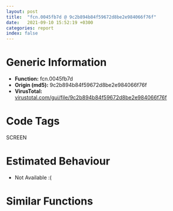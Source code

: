 ```yaml
---
layout: post
title:  "fcn.0045fb7d @ 9c2b894b84f59672d8be2e984066f76f"
date:   2021-09-10 15:52:19 +0300
categories: report
index: false
---
```


# Generic Information
- **Function:** fcn.0045fb7d
- **Origin (md5):** 9c2b894b84f59672d8be2e984066f76f
- **VirusTotal:** [virustotal.com/gui/file/9c2b894b84f59672d8be2e984066f76f][virustotal_ref]

# Code Tags
<span class="tag" id="SCREEN">SCREEN</span>


# Estimated Behaviour
<ul><li class="bhv-desc" id="na">Not Available :(</li></ul>

# Similar Functions
<script type="text/javascript" src="https://www.gstatic.com/charts/loader.js"></script>
<script type="text/javascript">

    google.charts.load('current', {'packages':['corechart']});
    google.charts.setOnLoadCallback(drawChart);

    function drawChart() {
    var data = new google.visualization.DataTable();
        data.addColumn('number', 'X');
        data.addColumn('number', 'Y');
        data.addColumn({type: 'string', role: 'tooltip', 'p': {'html': true}});
        data.addColumn({'type': 'string', 'role': 'style'});
        
        data.addRows([
    [0, 0, '<b><a href="/report/fcn.0045fb7d@9c2b894b84f59672d8be2e984066f76f">fcn.0045fb7d</a><br>@9c2b894b84f59672d8be2e984066f76f</b><br>', 'point { fill-color: #e0440e; }'],

        ]);

    var options = {
        title: 'Similarity Plot',
        legend: 'none',
        colors: ['#dedbd9', '#e6693e', '#ec8f6e', '#f3b49f', '#f6c7b6'],
        tooltip: {isHtml: true, trigger: 'both'},
        explorer: {
        actions: ["dragToZoom", "rightClickToReset"],
        },
        chartArea: {
        width: '80%',
        height: '80%'
        },
        width: '100%',
        height: '100%'
    };

    var chart = new google.visualization.ScatterChart(document.getElementById('chart_div'));

    chart.draw(data, options);
    }
    
</script>


<div id="chart_div" style="width: 100%px; height: 100%;"></div>

# Disassembled Code
{% highlight nasm %}

push 0xc4
mov eax, 0x5785e7
call fcn.00553908
mov ebx, ecx
mov eax, dword[ebp+8]
mov edx, dword[ebp+0xc]
mov esi, dword[ebp+0x10]
mov dword[ebp-0x80], eax
mov eax, dword[ebp+0x14]
mov dword[ebp-0x7c], edx
mov dword[ebp-0x88], esi
test eax, eax
js off.b2152
cmp eax, dword[ebx+4]
jge off.b2152
cmp dword[ebp+0x24], 0
je off.b89
call fcn.00410017
cmp dword[eax+0x1ac], 8
jg off.b86
xor eax, eax
inc eax
jmp off.b2154
mov edx, dword[ebp-0x7c]
mov ecx, dword[ebx+0x68]
lea edi, [ebx+0x6c]
mov eax, dword[ebx+0x64]
add eax, edx
mov dword[ebp-0x1c], esi
mov dword[ebp-0x18], eax
lea eax, [esi+ecx]
mov dword[ebp-0x20], edx
mov dword[ebp-0x14], eax
lea esi, [ebp-0x20]
mov eax, dword[ebx+0x20]
mov ecx, eax
movsd dword
neg ecx
push 0x20
sbb ecx, ecx
not ecx
and ecx, dword[ebp+0x18]
neg eax
movsd dword
sbb eax, eax
mov dword[ebp-0x6c], ecx
not eax
and eax, dword[ebp+0x20]
movsd dword
mov dword[ebp-0x58], eax
movsd dword
xor esi, esi
mov dword[ebp-0x98], esi
pop edi
cmp dword[ebp+0x28], esi
je off.b172
cmp dword[ebp+0x1c], esi
je off.b209
cmp dword[ebx+0x2c], esi
je off.b209
cmp dword[ebx+8], edi
jge off.b209
push dword[ebx+0x8c]
push dword[0x5e0b68]
call dword[sym.imp.GDI32.dll_SelectObject]
mov edx, dword[ebp-0x7c]
mov dword[ebp-0x98], eax
mov eax, dword[ebx+0x20]
xor ecx, ecx
inc ecx
mov dword[ebp-0xa8], eax
cmp dword[ebx+8], edi
jne off.b238
test eax, eax
je off.b238
mov dword[ebp-0x5c], ecx
mov dword[ebx+0x20], esi
jmp off.b241
mov dword[ebp-0x5c], esi
cmp dword[ebx+8], edi
je off.b262
cmp dword[0x5e0b40], esi
jne off.b262
mov ecx, dword[ebx+0xa8]
jmp off.b265
or ecx, 0xffffffff
mov eax, dword[ebx+0x20]
mov dword[ebp-0x68], ecx
mov dword[ebp-0x70], ecx
test eax, eax
jne off.b286
mov edi, dword[ebp-0x80]
cmp ecx, 0xffffffff
je off.b289
lea edi, [ebx+0x44]
mov dword[ebp-0x84], edi
test eax, eax
jne off.b307
mov dword[ebp-0x64], edx
cmp ecx, 0xffffffff
je off.b310
mov dword[ebp-0x64], esi
test eax, eax
jne off.b330
cmp ecx, 0xffffffff
jne off.b330
mov eax, dword[ebp-0x88]
mov dword[ebp-0x60], eax
jmp off.b333
mov dword[ebp-0x60], esi
lea esi, [ebx+0x7c]
mov eax, dword[esi]
mov dword[ebp-0x78], eax
mov eax, dword[ebx+0x80]
push esi
mov dword[ebp-0x74], eax
call dword[sym.imp.USER32.dll_IsRectEmpty]
test eax, eax
je off.b366
mov eax, dword[ebx+0x54]
jmp off.b371
mov eax, dword[esi+8]
sub eax, dword[esi]
push esi
mov dword[ebp-0x54], eax
call dword[sym.imp.USER32.dll_IsRectEmpty]
test eax, eax
je off.b390
mov eax, dword[ebx+0x58]
jmp off.b396
mov eax, dword[esi+0xc]
sub eax, dword[esi+4]
mov esi, dword[ebp-0x68]
xor edx, edx
mov dword[ebp-0x50], eax
cmp dword[ebx+0x20], edx
jne off.b418
cmp esi, 0xffffffff
je off.b1025
mov eax, dword[ebx+0x54]
mov ecx, dword[ebx+0x58]
mov dword[ebp-0x20], edx
mov dword[ebp-0x18], eax
mov dword[ebp-0x1c], edx
mov dword[ebp-0x14], ecx
cmp esi, 0xffffffff
je off.b505
call fcn.00410017
cmp esi, dword[eax+0x1c]
je off.b505
push esi
lea ecx, [ebp-0xb0]
call fcn.0041191b
push dword[ebp-0xac]
lea eax, [ebp-0x20]
push eax
push dword[edi+4]
call dword[sym.imp.USER32.dll_FillRect]
lea ecx, [ebp-0xb0]
mov dword[ebp-0xb0], 0x584f04
call fcn.00404d00
jmp off.b534
call fcn.00410017
add eax, 0x98
je off.b520
mov eax, dword[eax+4]
push eax
lea eax, [ebp-0x20]
push eax
push dword[edi+4]
call dword[sym.imp.USER32.dll_FillRect]
mov esi, dword[ebp+0x1c]
test esi, esi
je off.b573
call fcn.00410017
cmp dword[eax+0x1ac], 0x10
jne off.b573
push dword[ebp-0x1c]
push dword[ebp-0x20]
push dword[edi+4]
call dword[sym.imp.GDI32.dll_GetPixel]
mov dword[ebp-0x70], eax
xor edx, edx
mov ecx, edx
mov dword[ebp-0x94], ecx
test esi, esi
je off.b607
cmp dword[ebx+8], 0x18
jl off.b607
xor esi, esi
mov dword[ebp+0x1c], edx
inc esi
mov ecx, esi
mov dword[ebp-0x94], esi
mov esi, dword[ebp+0x24]
test esi, esi
je off.b626
mov eax, dword[ebx+8]
sub eax, 0x20
neg eax
sbb eax, eax
and esi, eax
cmp dword[ebp-0x6c], 0
jne off.b1540
cmp dword[ebp+0x1c], 0
jne off.b1540
test esi, esi
jne off.b1544
push 0x20
pop eax
cmp dword[ebx+8], eax
je off.b674
cmp dword[0x5e0b40], esi
je off.b1278
mov al, byte[ebp+0x2c]
mov byte[ebp-0x56], al
xor eax, eax
inc eax
mov word[ebp-0x58], 0
mov byte[ebp-0x55], al
test ecx, ecx
je off.b704
mov al, byte[0x5d85d4]
mov byte[ebp-0x56], al
cmp dword[ebp+0x28], 0
je off.b723
cmp dword[ebx+0x2c], edx
je off.b723
mov al, byte[0x5d85d5]
mov byte[ebp-0x56], al
mov eax, dword[ebp-0x5c]
neg eax
push 0x20
sbb eax, eax
and eax, 0x10
mov esi, dword[eax+ebx+0x54]
mov eax, dword[eax+ebx+0x58]
mov dword[ebp-0x6c], eax
pop eax
mov dword[ebp-0xa4], esi
cmp dword[ebx+8], eax
je off.b1216
mov eax, dword[ebp-0x50]
xor esi, esi
mov ecx, dword[ebp-0x54]
inc esi
push 0x20
mov word[ebp-0x40], si
pop esi
push edx
mov word[ebp-0x3e], si
mov esi, eax
push edx
mov dword[ebp-0x44], eax
lea eax, [ebp-0x5c]
push eax
imul esi, ecx
lea eax, [ebp-0x4c]
push edx
push eax
push edx
mov dword[ebp-0x4c], 0x28
mov dword[ebp-0x48], ecx
mov dword[ebp-0x3c], edx
mov dword[ebp-0x38], esi
mov dword[ebp-0x34], edx
mov dword[ebp-0x30], edx
mov dword[ebp-0x2c], edx
mov dword[ebp-0x28], edx
mov dword[ebp-0x5c], edx
call dword[sym.imp.GDI32.dll_CreateDIBSection]
test eax, eax
je off.b2152
and dword[ebp-0x9c], 0
mov dword[ebp-0xa0], 0x585684
and dword[ebp-4], 0
lea ecx, [ebp-0xa0]
push eax
call fcn.004122f0
lea ecx, [ebp-0xc0]
call fcn.004119b2
xor eax, eax
inc eax
push 0
mov byte[ebp-4], al
call dword[sym.imp.GDI32.dll_CreateCompatibleDC]
push eax
lea ecx, [ebp-0xc0]
call fcn.004122af
push dword[ebp-0x9c]
push dword[ebp-0xbc]
call fcn.00412959
mov ecx, dword[ebx+0x54]
imul ecx, dword[ebp+0x14]
push 0xcc0020
push dword[ebp-0x74]
mov dword[ebp-0x8c], eax
add ecx, dword[ebp-0x78]
push ecx
push dword[0x5e0b68]
push dword[ebp-0x50]
push dword[ebp-0x54]
push 0
push 0
push dword[ebp-0xbc]
call dword[sym.imp.GDI32.dll_BitBlt]
cmp dword[ebx+0xa8], 0xffffffff
jne off.b1033
test esi, esi
jle off.b1104
mov eax, dword[ebp-0x5c]
or dword[eax], 0xff000000
mov eax, dword[ebp-0x5c]
add eax, 4
mov dword[ebp-0x5c], eax
sub esi, 1
jne off.b1003
jmp off.b1104
mov esi, dword[ebp+0x1c]
jmp off.b575
movzx ecx, byte[ebx+0xa8]
movzx eax, byte[ebx+0xa9]
shl ecx, 8
or ecx, eax
movzx eax, byte[ebx+0xaa]
shl ecx, 8
or ecx, eax
test esi, esi
jle off.b1104
mov eax, dword[ebp-0x5c]
mov edx, dword[eax]
cmp edx, ecx
je off.b1087
or edx, 0xff000000
mov dword[eax], edx
jmp off.b1090
and dword[eax], 0
mov eax, dword[ebp-0x5c]
add eax, 4
mov dword[ebp-0x5c], eax
sub esi, 1
jne off.b1071
push dword[ebp-0x58]
push dword[ebp-0x50]
push dword[ebp-0x54]
push 0
push 0
push dword[ebp-0xbc]
push dword[ebp-0x6c]
push dword[ebp-0xa4]
push dword[ebp-0x60]
push dword[ebp-0x64]
push dword[edi+4]
call dword[sym.imp.MSIMG32.dll_AlphaBlend]
mov esi, eax
mov eax, dword[ebp-0x8c]
test eax, eax
jne off.b1163
xor ecx, ecx
jmp off.b1166
mov ecx, dword[eax+4]
push ecx
push dword[ebp-0xbc]
call fcn.00412959
lea ecx, [ebp-0xc0]
call fcn.00411b08
or dword[ebp-4], 0xffffffff
lea ecx, [ebp-0xa0]
mov dword[ebp-0xa0], 0x585684
call fcn.00404d00
jmp off.b1270
push dword[ebp-0x58]
mov eax, dword[ebx+0x54]
push dword[ebp-0x50]
imul eax, dword[ebp+0x14]
push dword[ebp-0x54]
push dword[ebp-0x74]
add eax, dword[ebp-0x78]
push eax
push dword[0x5e0b68]
call fcn.0041252c
push eax
push dword[ebp-0x6c]
mov ecx, edi
push esi
push dword[ebp-0x60]
push dword[ebp-0x64]
call fcn.0045eb50
mov esi, eax
test esi, esi
jne off.b1490
mov eax, dword[ebx+0x54]
imul eax, dword[ebp+0x14]
mov esi, dword[ebp-0x50]
push 0xcc0020
push dword[ebp-0x74]
add eax, dword[ebp-0x78]
push eax
push dword[0x5e0b68]
push esi
push dword[ebp-0x54]
push dword[ebp-0x60]
push dword[ebp-0x64]
push dword[edi+4]
call dword[sym.imp.GDI32.dll_BitBlt]
cmp dword[ebp-0x94], 0
je off.b1493
push edi
lea ecx, [ebp-0x90]
call fcn.00469bad
cmp dword[ebp-0x70], 0xffffffff
mov dword[ebp-4], 2
jne off.b1374
call fcn.00410017
mov eax, dword[eax+0x1c]
mov dword[ebp-0x70], eax
call fcn.00437068
mov edx, dword[ebp-0x60]
mov edi, eax
mov eax, dword[ebp-0x54]
mov ecx, dword[ebp-0x64]
add eax, 2
mov dword[ebp-0xd0], ecx
add ecx, eax
mov dword[ebp-0xc8], ecx
lea ecx, [edx+2]
add ecx, esi
mov dword[ebp-0xcc], edx
mov dword[ebp-0xc4], ecx
mov ecx, dword[edi]
mov esi, dword[ecx+0xb8]
mov ecx, esi
call fcn.00553897
mov ecx, edi
call esi
push eax
push dword[ebp-0x70]
lea esi, [ebp-0xd0]
push 0xffffffffffffffff
sub esp, 0x10
lea ecx, [ebp-0x90]
mov edi, esp
movsd dword
movsd dword
movsd dword
movsd dword
call fcn.0046c3a2
or dword[ebp-4], 0xffffffff
lea ecx, [ebp-0x90]
call fcn.00469bc2
mov esi, dword[ebp-0x50]
mov ecx, dword[ebp-0x68]
xor edx, edx
cmp dword[ebx+0x20], edx
je off.b2064
cmp ecx, 0xffffffff
jne off.b1522
call fcn.00410017
xor edx, edx
mov ecx, dword[eax+0x1c]
mov eax, dword[ebp-0x80]
test eax, eax
jne off.b2053
mov eax, edx
jmp off.b2056
test esi, esi
je off.b1633
mov eax, dword[ebx+0x94]
test eax, eax
je off.b1633
push eax
push dword[0x5e0b68]
call dword[sym.imp.GDI32.dll_SelectObject]
mov ecx, dword[ebx+0x54]
mov esi, eax
imul ecx, dword[ebp+0x14]
push 0xcc0020
push dword[ebp-0x74]
add ecx, dword[ebp-0x78]
push ecx
push dword[0x5e0b68]
push dword[ebp-0x50]
push dword[ebp-0x54]
push dword[ebp-0x60]
push dword[ebp-0x64]
push dword[edi+4]
call dword[sym.imp.GDI32.dll_BitBlt]
push esi
push dword[0x5e0b68]
call dword[sym.imp.GDI32.dll_SelectObject]
jmp off.b1490
cmp dword[ebp+0x1c], 0
jne off.b1654
mov eax, dword[ebp-0x58]
test eax, eax
jne off.b1654
test esi, esi
je off.b1891
xor eax, eax
mov ecx, ebx
push edx
inc eax
push eax
push dword[ebp+0x14]
call fcn.0045f95e
test esi, esi
je off.b1681
mov ecx, dword[ebx+0xb0]
jmp off.b1683
xor ecx, ecx
mov eax, dword[edi]
push ecx
mov esi, dword[eax+0x30]
mov ecx, esi
call fcn.00553897
mov ecx, edi
call esi
mov eax, dword[edi]
push 0xffffff
mov esi, dword[eax+0x2c]
mov ecx, esi
call fcn.00553897
mov ecx, edi
call esi
cmp dword[ebp+0x1c], 0
je off.b1815
call fcn.00437068
cmp dword[eax+0x58], 0
je off.b1815
call fcn.00410017
mov ecx, edi
push dword[eax+0x10]
call fcn.00462524
mov esi, eax
test esi, esi
je off.b1815
mov ecx, dword[ebp-0x50]
mov eax, dword[ebp-0x54]
add ecx, 2
push 0xb8074a
push 0
push 0
push dword[0x5e0b6c]
add eax, 2
push ecx
push eax
mov eax, dword[ebp-0x60]
inc eax
push eax
mov eax, dword[ebp-0x64]
inc eax
push eax
push dword[edi+4]
call dword[sym.imp.GDI32.dll_BitBlt]
push esi
mov ecx, edi
call fcn.00462524
call fcn.00410017
mov ecx, edi
push dword[eax+0x14]
call fcn.00462524
mov esi, eax
test esi, esi
je off.b1888
mov ecx, dword[ebp-0x50]
mov eax, dword[ebp-0x54]
add ecx, 2
push 0xb8074a
push 0
push 0
push dword[0x5e0b6c]
add eax, 2
push ecx
push eax
push dword[ebp-0x60]
push dword[ebp-0x64]
push dword[edi+4]
call dword[sym.imp.GDI32.dll_BitBlt]
push esi
mov ecx, edi
call fcn.00462524
mov eax, dword[ebp-0x58]
cmp dword[ebp-0x6c], 0
jne off.b1905
test eax, eax
je off.b1490
call fcn.00410017
add eax, 0xa8
mov ecx, edi
push eax
call fcn.004129b8
mov dword[ebp-0x8c], eax
test eax, eax
je off.b1490
push dword[ebp+0x1c]
xor ecx, ecx
cmp dword[ebp-0x58], ecx
sete cl
push ecx
push dword[ebp+0x14]
mov ecx, ebx
call fcn.0045f95e
mov eax, dword[edi]
push 0
mov esi, dword[eax+0x30]
mov ecx, esi
call fcn.00553897
mov ecx, edi
call esi
mov eax, dword[edi]
push 0xffffff
mov esi, dword[eax+0x2c]
mov ecx, esi
call fcn.00553897
mov ecx, edi
call esi
mov esi, dword[ebp-0x50]
push 0xe20746
push 0
push 0
push dword[0x5e0b6c]
push esi
push dword[ebp-0x54]
push dword[ebp-0x60]
push dword[ebp-0x64]
push dword[edi+4]
call dword[sym.imp.GDI32.dll_BitBlt]
push dword[ebp-0x8c]
mov ecx, edi
call fcn.004129b8
jmp off.b1493
mov eax, dword[eax+4]
push dword[ebx+0x68]
push dword[ebx+0x64]
jmp off.b2087
cmp ecx, 0xffffffff
je off.b2115
mov eax, dword[ebp-0x80]
test eax, eax
jne off.b2080
mov eax, edx
jmp off.b2083
mov eax, dword[eax+4]
push 0xffffffffffffffff
push 0xffffffffffffffff
push ecx
push edx
push edx
push dword[ebp-0x84]
push esi
push dword[ebp-0x54]
push dword[ebp-0x88]
push dword[ebp-0x7c]
push eax
call fcn.00462c45
mov eax, dword[ebp-0x98]
test eax, eax
je off.b2138
push eax
push dword[0x5e0b68]
call dword[sym.imp.GDI32.dll_SelectObject]
mov ecx, dword[ebp-0xa8]
mov dword[ebx+0x20], ecx
jmp off.b78
xor eax, eax
call fcn.005538b2
ret 0x28

{% endhighlight %}

[virustotal_ref]: https://www.virustotal.com/gui/file/9c2b894b84f59672d8be2e984066f76f